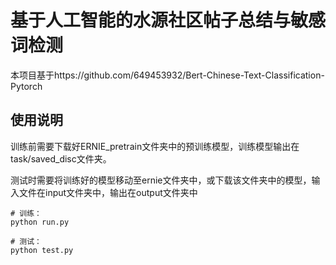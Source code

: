 # 基于人工智能的水源社区帖子总结与敏感词检测
本项目基于https://github.com/649453932/Bert-Chinese-Text-Classification-Pytorch

## 使用说明
训练前需要下载好ERNIE_pretrain文件夹中的预训练模型，训练模型输出在task/saved_disc文件夹。

测试时需要将训练好的模型移动至ernie文件夹中，或下载该文件夹中的模型，输入文件在input文件夹中，输出在output文件夹中

```
# 训练：
python run.py

# 测试：
python test.py
```

